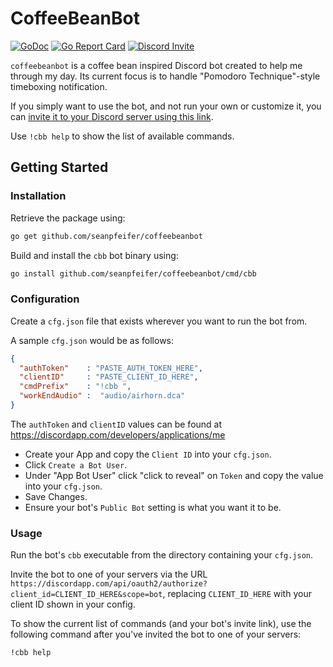 CoffeeBeanBot
====

[![GoDoc](https://godoc.org/github.com/seanpfeifer/coffeebeanbot?status.svg)](https://godoc.org/github.com/seanpfeifer/coffeebeanbot) [![Go Report Card](https://goreportcard.com/badge/github.com/seanpfeifer/coffeebeanbot)](https://goreportcard.com/report/github.com/seanpfeifer/coffeebeanbot) [![Discord Invite](https://img.shields.io/badge/Invite%20Bot-Discord-blue.svg)](https://discordapp.com/api/oauth2/authorize?client_id=347286461252370432&scope=bot)

`coffeebeanbot` is a coffee bean inspired Discord bot created to help me through my day. Its current focus is to handle "Pomodoro Technique"-style timeboxing notification.

If you simply want to use the bot, and not run your own or customize it, you can [invite it to your Discord server using this link](https://discordapp.com/api/oauth2/authorize?client_id=347286461252370432&scope=bot).

Use `!cbb help` to show the list of available commands.

## Getting Started

### Installation

Retrieve the package using:
```sh
go get github.com/seanpfeifer/coffeebeanbot
```

Build and install the `cbb` bot binary using:
```sh
go install github.com/seanpfeifer/coffeebeanbot/cmd/cbb
```

### Configuration

Create a `cfg.json` file that exists wherever you want to run the bot from.

A sample `cfg.json` would be as follows:
```json
{
  "authToken"    : "PASTE_AUTH_TOKEN_HERE",
  "clientID"     : "PASTE_CLIENT_ID_HERE",
  "cmdPrefix"    : "!cbb ",
  "workEndAudio" :  "audio/airhorn.dca"
}
```

The `authToken` and `clientID` values can be found at https://discordapp.com/developers/applications/me

* Create your App and copy the `Client ID` into your `cfg.json`.
* Click `Create a Bot User`.
* Under "App Bot User" click "click to reveal" on `Token` and copy the value into your `cfg.json`.
* Save Changes.
* Ensure your bot's `Public Bot` setting is what you want it to be.

### Usage

Run the bot's `cbb` executable from the directory containing your `cfg.json`.

Invite the bot to one of your servers via the URL `https://discordapp.com/api/oauth2/authorize?client_id=CLIENT_ID_HERE&scope=bot`, replacing `CLIENT_ID_HERE` with your client ID shown in your config.

To show the current list of commands (and your bot's invite link), use the following command after you've invited the bot to one of your servers:
```
!cbb help
```
